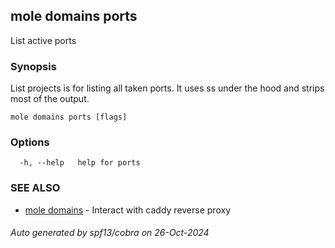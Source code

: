 ## mole domains ports

List active ports

### Synopsis

List projects is for listing all taken ports.
	It uses ss under the hood and strips most of the output.

```
mole domains ports [flags]
```

### Options

```
  -h, --help   help for ports
```

### SEE ALSO

* [mole domains](mole_domains.md)	 - Interact with caddy reverse proxy

###### Auto generated by spf13/cobra on 26-Oct-2024
